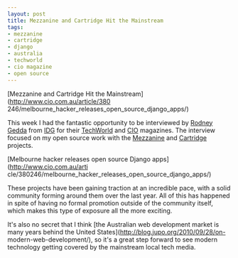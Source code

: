 ```yaml
--- 
layout: post
title: Mezzanine and Cartridge Hit the Mainstream
tags: 
- mezzanine
- cartridge
- django
- australia
- techworld
- cio magazine
- open source
---
```

[Mezzanine and Cartridge Hit the Mainstream](http://www.cio.com.au/article/380
246/melbourne_hacker_releases_open_source_django_apps/)

This week I had the fantastic opportunity to be interviewed by [Rodney
Gedda](http://www.gedda.info/) from [IDG](http://idg.com/) for their
[TechWorld](http://www.techworld.com.au/) and [CIO](http://www.cio.com.au/)
magazines. The interview focused on my open source work with the
[Mezzanine](http://mezzanine.jupo.org/) and
[Cartridge](http://cartridge.jupo.org/) projects.

[Melbourne hacker releases open source Django apps](http://www.cio.com.au/arti
cle/380246/melbourne_hacker_releases_open_source_django_apps/)

These projects have been gaining traction at an incredible pace, with a solid
community forming around them over the last year. All of this has happened in
spite of having no formal promotion outside of the community itself, which
makes this type of exposure all the more exciting.

It's also no secret that I think [the Australian web development market is
many years behind the United States](http://blog.jupo.org/2010/09/28/on-
modern-web-development/), so it's a great step forward to see modern
technology getting covered by the mainstream local tech media.
